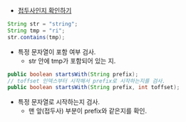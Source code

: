 - [접두사인지 확인하기](https://school.programmers.co.kr/learn/courses/30/lessons/181906)

```java
String str = "string";
String tmp = "ri";
str.contains(tmp);
```
- 특정 문자열이 포함 여부 검사.
  - str 안에 tmp가 포함되어 있는 지.

```java
public boolean startsWith(String prefix);
// toffset 인덱스부터 시작해서 prefix로 시작하는지를 검사.
public boolean startsWith(String prefix, int toffset);
```
- 특정 문자열로 시작하는지 검사.
  - 맨 앞(접두사) 부분이 prefix와 같은지를 확인.
